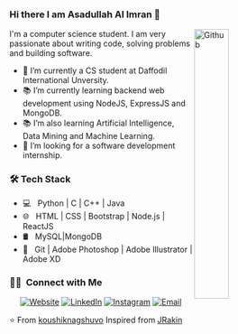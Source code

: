 ### Hi there I am Asadullah Al Imran 👋

<img width="35%" align="right" alt="Github" src="https://user-images.githubusercontent.com/48678280/88862734-4903af80-d201-11ea-968b-9c939d88a37c.gif" />

I'm a computer science student. I am very passionate about writing code, solving problems and building software.

- 🔭 I’m currently a CS student at Daffodil International Unversity.
- 📚 I’m currently learning  backend web development using NodeJS, ExpressJS and MongoDB.
- 📚 I’m also learning Artificial Intelligence, Data Mining and Machine Learning.
- 👯 I’m looking for a software development internship. 

<h3>🛠 Tech Stack</h3>

- 💻 &nbsp; Python | C | C++ | Java
- 🌐 &nbsp; HTML | CSS | Bootstrap | Node.js | ReactJS
- 🛢 &nbsp; MySQL|MongoDB
- 🔧 &nbsp; Git | Adobe Photoshop | Adobe Illustrator | Adobe XD
<h3> 🤝🏻 &nbsp;Connect with Me </h3>

<p align="center">
<a href="https://https://sites.google.com/diu.edu.bd/asadullah-al-imran/home"><img alt="Website" src="https://img.shields.io/badge/Website-www.asadullahalimran.com-blue?style=flat-square&logo=google-chrome"></a>
<a href="https://www.linkedin.com/in/asadullah-al-imran00/"><img alt="LinkedIn" src="https://img.shields.io/badge/LinkedIn-Asadullah%20Al%20Imran-blue?style=flat-square&logo=linkedin"></a>
<a href="https://www.instagram.com/imranaai/"><img alt="Instagram" src="https://img.shields.io/badge/Instagram-aaiimran-blue?style=flat-square&logo=instagram"></a>
<a href="mailto:al.asadullah.imran@gmail.com"><img alt="Email" src="https://img.shields.io/badge/Email-al.asadullah.imran-blue?style=flat-square&logo=gmail"></a>
</p>

⭐️ From [koushiknagshuvo](https://github.com/koushiknagshuvo)
Inspired from [JRakin](https://github.com/JRakin)

